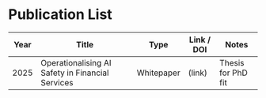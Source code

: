 # Publication List

| Year | Title | Type | Link / DOI | Notes |
|------|-------|------|------------|-------|
| 2025 | Operationalising AI Safety in Financial Services | Whitepaper | (link) | Thesis for PhD fit |

